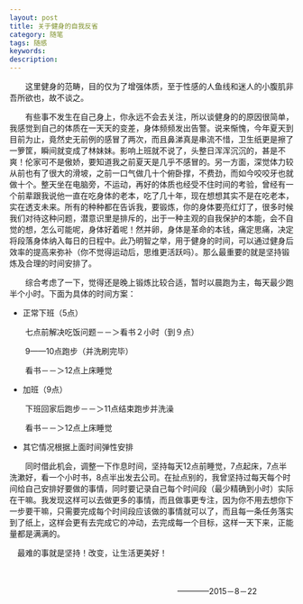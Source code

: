 ```yaml
---
layout: post
title: 关于健身的自我反省
category: 随笔
tags: 随感
keywords: 
description: 
---
```


　　这里健身的范畴，目的仅为了增强体质，至于性感的人鱼线和迷人的小腹肌非吾所欲也，故不谈之。

　　有些事不发生在自己身上，你永远不会去关注，所以谈健身的的原因很简单，我感觉到自己的体质在一天天的变差，身体频频发出告警。说来惭愧，今年夏天到目前为止，竟然史无前例的感冒了两次，而且鼻涕真是串流不惜，卫生纸更是擦了一箩筐，瞬间就变成了林妹妹。影响上班就不说了，头整日浑浑沉沉的，甚是不爽！伦家可不是傲娇，要知道我之前夏天是几乎不感冒的。另一方面，深觉体力较从前也有了很大的滑坡，之前一口气做几十个俯卧撑，不费劲，而如今咬咬牙也就做十个。整天坐在电脑旁，不运动，再好的体质也经受不住时间的考验，曾经有一个前辈跟我说他一直在吃身体的老本，吃了几十年，现在想想其实不是在吃老本，实在透支未来。所有的种种都在告诉我，要锻炼，你的身体要亮红灯了，很多时候我们对待这种问题，潜意识里是排斥的，出于一种主观的自我保护的本能，会不自觉的想，怎么可能呢，身体好着呢！然并卵，身体是革命的本钱，痛定思痛，决定将段落身体纳入每日的日程中。此乃明智之举，用于健身的时间，可以通过健身后效率的提高来弥补（你不觉得运动后，思维更活跃吗）。那么最重要的就是坚持锻炼及合理的时间安排了。
	
　　综合考虑了一下，觉得还是晚上锻炼比较合适，暂时以晨跑为主，每天最少跑半个小时。下面为具体的时间方案：

* 正常下班（5点）

　　七点前解决吃饭问题－－＞看书２小时（到９点）

　　9——10点跑步（并洗刷完毕）

　　看书－－＞12点上床睡觉

*  加班（9点）

　　下班回家后跑步－－＞11点结束跑步并洗澡
	
　　看书－－＞12点上床睡觉

*  其它情况根据上面时间弹性安排

　　同时借此机会，调整一下作息时间，坚持每天12点前睡觉，7点起床，7点半洗漱好，看一个小时书，8点半出发去公司。在扯点别的，我曾坚持过每天每个时间给自己安排好要做的事情，同时要记录自己每个时间段（最少精确到小时）实际在干嘛。我发现这样可以去做更多的事情，而且做事更专注，因为你不用去想你下一步要干嘛，只需要完成每个时间段应该做的事情就可以了，而且每一条任务落实到了纸上，这样会更有去完成它的冲动，去完成每一个目标，这样一天下来，正能量都是满满的。

  　最难的事就是坚持！改变，让生活更美好！

　　



　　 　　　　　　　　　　　　　　　　　　　————2015－8－22


